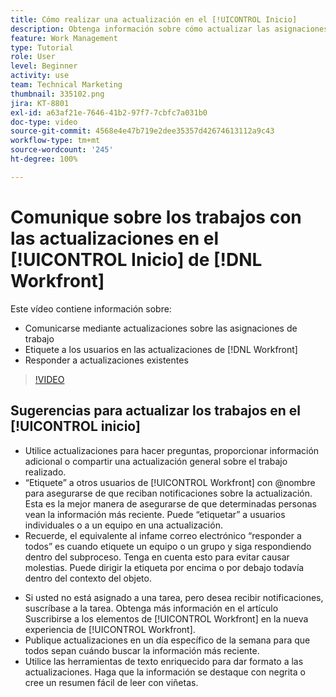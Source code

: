 ```yaml
---
title: Cómo realizar una actualización en el [!UICONTROL Inicio]
description: Obtenga información sobre cómo actualizar las asignaciones de trabajo y responder a las actualizaciones existentes. Etiquete a los usuarios de  [!DNL Workfront]  en las actualizaciones para que se les notifique sobre la comunicación.
feature: Work Management
type: Tutorial
role: User
level: Beginner
activity: use
team: Technical Marketing
thumbnail: 335102.png
jira: KT-8801
exl-id: a63af21e-7646-41b2-97f7-7cbfc7a031b0
doc-type: video
source-git-commit: 4568e4e47b719e2dee35357d42674613112a9c43
workflow-type: tm+mt
source-wordcount: '245'
ht-degree: 100%

---
```


# Comunique sobre los trabajos con las actualizaciones en el [!UICONTROL Inicio] de [!DNL Workfront] 

Este vídeo contiene información sobre:

* Comunicarse mediante actualizaciones sobre las asignaciones de trabajo
* Etiquete a los usuarios en las actualizaciones de [!DNL Workfront]
* Responder a actualizaciones existentes

>[!VIDEO](https://video.tv.adobe.com/v/335102/?quality=12&learn=on&enablevpops)

## Sugerencias para actualizar los trabajos en el [!UICONTROL inicio]

* Utilice actualizaciones para hacer preguntas, proporcionar información adicional o compartir una actualización general sobre el trabajo realizado.
* “Etiquete” a otros usuarios de [!UICONTROL Workfront] con @nombre para asegurarse de que reciban notificaciones sobre la actualización. Esta es la mejor manera de asegurarse de que determinadas personas vean la información más reciente. Puede “etiquetar” a usuarios individuales o a un equipo en una actualización.
* Recuerde, el equivalente al infame correo electrónico “responder a todos” es cuando etiquete un equipo o un grupo y siga respondiendo dentro del subproceso. Tenga en cuenta esto para evitar causar molestias. Puede dirigir la etiqueta por encima o por debajo todavía dentro del contexto del objeto.

<!--
paragraph below needs a hyperlink to an article
-->

* Si usted no está asignado a una tarea, pero desea recibir notificaciones, suscríbase a la tarea. Obtenga más información en el artículo Suscribirse a los elementos de [!UICONTROL Workfront] en la nueva experiencia de [!UICONTROL Workfront].
* Publique actualizaciones en un día específico de la semana para que todos sepan cuándo buscar la información más reciente.
* Utilice las herramientas de texto enriquecido para dar formato a las actualizaciones. Haga que la información se destaque con negrita o cree un resumen fácil de leer con viñetas.

<!--
learn more URLs
-->
